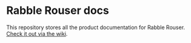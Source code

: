# Rabble Rouser docs

This repository stores all the product documentation for Rabble Rouser. [Check it out via the wiki](https://github.com/rabblerouser/docs/wiki).
